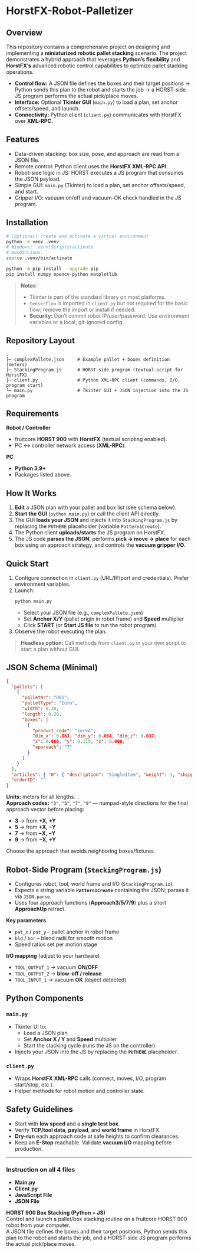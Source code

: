 # HorstFX-Robot-Palletizer

## Overview
This repository contains a comprehensive project on designing and implementing a **miniaturized robotic pallet stacking** scenario. The project demonstrates a hybrid approach that leverages **Python’s flexibility** and **HorstFX’s** advanced robotic control capabilities to optimize pallet stacking operations.

- **Control flow:** A JSON file defines the boxes and their target positions → Python sends this plan to the robot and starts the job → a HORST-side JS program performs the actual pick/place moves.
- **Interface:** Optional **Tkinter GUI** (`main.py`) to load a plan, set anchor offsets/speed, and launch.
- **Connectivity:** Python client (`client.py`) communicates with HorstFX over **XML-RPC**.

## Features
- Data-driven stacking: box size, pose, and approach are read from a JSON file.  
- Remote control: Python client uses the **HorstFX XML-RPC API**.  
- Robot-side logic in JS: HORST executes a JS program that consumes the JSON payload.  
- Simple GUI: `main.py` (Tkinter) to load a plan, set anchor offsets/speed, and start.  
- Gripper I/O: vacuum on/off and vacuum-OK check handled in the JS program.

## Installation
```bash
# (optional) create and activate a virtual environment
python -m venv .venv
# Windows: .venv\Scripts\activate
# macOS/Linux:
source .venv/bin/activate

python -m pip install --upgrade pip
pip install numpy opencv-python matplotlib
```

> **Notes**
> - Tkinter is part of the standard library on most platforms.  
> - `tensorflow` is imported in `client.py` but not required for the basic flow; remove the import or install if needed.  
> - **Security:** Don’t commit robot IP/user/password. Use environment variables or a local, git-ignored config.

## Repository Layout
```
.
├─ complexPallete.json     # Example pallet + boxes definition (meters)
├─ StackingProgram.js      # HORST-side program (textual script for HorstFX)
├─ client.py               # Python XML-RPC client (commands, I/O, program start)
└─ main.py                 # Tkinter GUI + JSON injection into the JS program
```

## Requirements

**Robot / Controller**
- fruitcore **HORST 900** with **HorstFX** (textual scripting enabled).  
- PC ↔ controller network access (**XML-RPC**).

**PC**
- **Python 3.9+**  
- Packages listed above.

## How It Works
1. **Edit** a JSON plan with your pallet and box list (see schema below).  
2. **Start the GUI** (`python main.py`) or call the client API directly.  
3. The GUI **loads your JSON** and injects it into `StackingProgram.js` by replacing the `PUTHERE` placeholder (variable `Pattern1Create`).  
4. The Python client **uploads/starts** the JS program on HorstFX.  
5. The JS code **parses the JSON**, performs **pick → move → place** for each box using an approach strategy, and controls the **vacuum gripper I/O**.

## Quick Start
1. Configure connection in `client.py` (URL/IP/port and credentials). Prefer environment variables.  
2. Launch:
   ```bash
   python main.py
   ```
   - Select your JSON file (e.g., `complexPallete.json`)  
   - Set **Anchor X/Y** (pallet origin in robot frame) and **Speed** multiplier  
   - Click **START** (or **Start JS file** to run the robot program)  
3. Observe the robot executing the plan.

> **Headless option:** Call methods from `client.py` in your own script to start a plan without GUI.

## JSON Schema (Minimal)
```json
{
  "pallets": [
    {
      "palletNr": "001",
      "palletType": "Euro",
      "width": 0.30,
      "length": 0.20,
      "boxes": [
        {
          "product_code": "servo",
          "dim_x": 0.063, "dim_y": 0.064, "dim_z": 0.037,
          "x": 0.000, "y": 0.115, "z": 0.000,
          "approach": "7"
        }
      ]
    }
  ],
  "articles": { "0": { "description": "SingleItem", "weight": 1, "shippingGroup": "A" } },
  "orderID": ""
}
```

**Units:** meters for all lengths.  
**Approach codes:** `"3"`, `"5"`, `"7"`, `"9"` — numpad-style directions for the final approach vector before placing:
- **3** → from **+X, +Y**  
- **5** → from **+X, −Y**  
- **7** → from **−X, −Y**  
- **9** → from **−X, +Y**  

Choose the approach that avoids neighboring boxes/fixtures.

## Robot-Side Program (`StackingProgram.js`)
- Configures robot, tool, world frame and I/O (`StackingProgram.io`).  
- Expects a string variable **`Pattern1Create`** containing the JSON; parses it via `JSON.parse`.  
- Uses four approach functions (**Approach3/5/7/9**) plus a short **ApproachUp** retract.  

**Key parameters**
- `pat_x` / `pat_y` – pallet anchor in robot frame  
- `bld` / `bor` – blend radii for smooth motion  
- Speed ratios set per motion stage  

**I/O mapping** (adjust to your hardware)
- `TOOL_OUTPUT_1` → vacuum **ON/OFF**  
- `TOOL_OUTPUT_2` → **blow-off / release**  
- `TOOL_INPUT_1`  → vacuum **OK** (object detected)

## Python Components

### `main.py`
- Tkinter UI to:
  - Load a JSON plan  
  - Set **Anchor X / Y** and **Speed** multiplier  
  - Start the stacking cycle (runs the JS on the controller)  
- Injects your JSON into the JS by replacing the **`PUTHERE`** placeholder.

### `client.py`
- Wraps **HorstFX XML-RPC** calls (connect, moves, I/O, program start/stop, etc.).  
- Helper methods for robot motion and controller state.

## Safety Guidelines
- Start with **low speed** and a **single test box**.  
- Verify **TCP/tool data**, **payload**, and **world frame** in HorstFX.  
- **Dry-run** each approach code at safe heights to confirm clearances.  
- Keep an **E-Stop** reachable. Validate **vacuum I/O** mapping before production.

---

### Instruction on all 4 files
- **Main.py**  
- **Client.py**  
- **JavaScript File**  
- **JSON File**  

**HORST 900 Box Stacking (Python + JS)**  
Control and launch a pallet/box stacking routine on a fruitcore HORST 900 robot from your computer.  
A JSON file defines the boxes and their target positions, Python sends this plan to the robot and starts the job, and a HORST-side JS program performs the actual pick/place moves.
